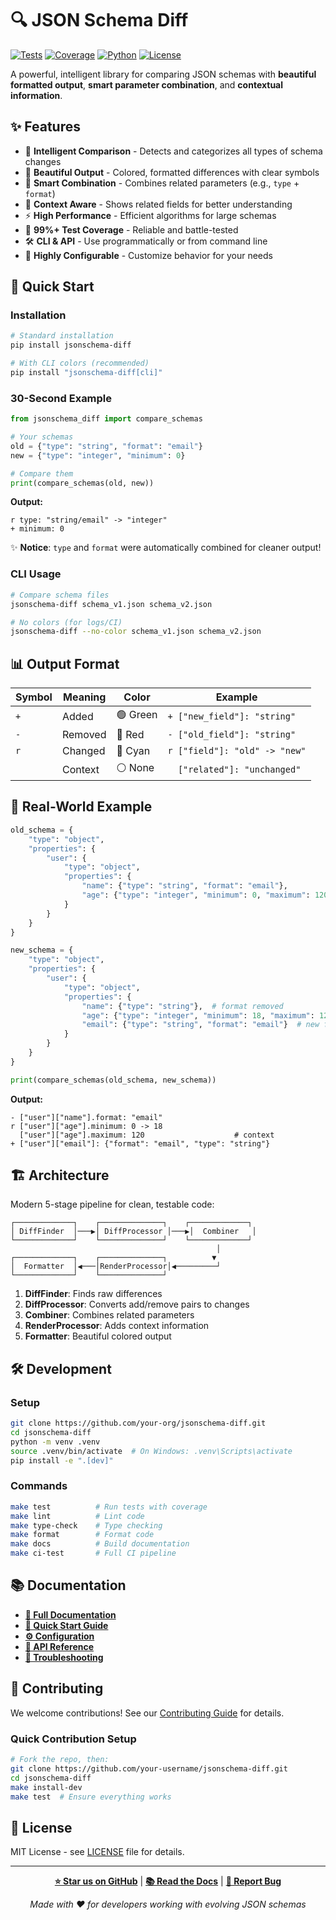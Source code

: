 # 🔍 JSON Schema Diff

[![Tests](https://img.shields.io/badge/tests-passing-brightgreen)](https://github.com/your-org/jsonschema-diff)
[![Coverage](https://img.shields.io/badge/coverage-99%25-brightgreen)](https://github.com/your-org/jsonschema-diff)
[![Python](https://img.shields.io/badge/python-3.9+-blue)](https://python.org)
[![License](https://img.shields.io/badge/license-MIT-blue)](LICENSE)

A powerful, intelligent library for comparing JSON schemas with **beautiful formatted output**, **smart parameter combination**, and **contextual information**.

## ✨ Features

- 🎯 **Intelligent Comparison** - Detects and categorizes all types of schema changes
- 🎨 **Beautiful Output** - Colored, formatted differences with clear symbols  
- 🔗 **Smart Combination** - Combines related parameters (e.g., `type` + `format`)
- 📍 **Context Aware** - Shows related fields for better understanding
- ⚡ **High Performance** - Efficient algorithms for large schemas
- 🧪 **99%+ Test Coverage** - Reliable and battle-tested
- 🛠️ **CLI & API** - Use programmatically or from command line
- 🔧 **Highly Configurable** - Customize behavior for your needs

## 🚀 Quick Start

### Installation

```bash
# Standard installation
pip install jsonschema-diff

# With CLI colors (recommended)
pip install "jsonschema-diff[cli]"
```

### 30-Second Example

```python
from jsonschema_diff import compare_schemas

# Your schemas
old = {"type": "string", "format": "email"}  
new = {"type": "integer", "minimum": 0}

# Compare them
print(compare_schemas(old, new))
```

**Output:**
```
r type: "string/email" -> "integer"
+ minimum: 0
```

✨ **Notice**: `type` and `format` were automatically combined for cleaner output!

### CLI Usage

```bash
# Compare schema files
jsonschema-diff schema_v1.json schema_v2.json

# No colors (for logs/CI)
jsonschema-diff --no-color schema_v1.json schema_v2.json
```

## 📊 Output Format

| Symbol | Meaning | Color | Example |
|--------|---------|-------|---------|
| `+` | Added | 🟢 Green | `+ ["new_field"]: "string"` |
| `-` | Removed | 🔴 Red | `- ["old_field"]: "string"` |
| `r` | Changed | 🔵 Cyan | `r ["field"]: "old" -> "new"` |
| ` ` | Context | ⚪ None | `  ["related"]: "unchanged"` |

## 🎯 Real-World Example

```python
old_schema = {
    "type": "object",
    "properties": {
        "user": {
            "type": "object", 
            "properties": {
                "name": {"type": "string", "format": "email"},
                "age": {"type": "integer", "minimum": 0, "maximum": 120}
            }
        }
    }
}

new_schema = {
    "type": "object",
    "properties": {
        "user": {
            "type": "object",
            "properties": {
                "name": {"type": "string"},  # format removed
                "age": {"type": "integer", "minimum": 18, "maximum": 120},  # min changed
                "email": {"type": "string", "format": "email"}  # new field
            }
        }
    }
}

print(compare_schemas(old_schema, new_schema))
```

**Output:**
```
- ["user"]["name"].format: "email"
r ["user"]["age"].minimum: 0 -> 18
  ["user"]["age"].maximum: 120                    # context
+ ["user"]["email"]: {"format": "email", "type": "string"}
```

## 🏗️ Architecture

Modern 5-stage pipeline for clean, testable code:

```
┌─────────────┐    ┌──────────────┐    ┌─────────────┐
│ DiffFinder  │───▶│ DiffProcessor │───▶│  Combiner   │
└─────────────┘    └──────────────┘    └─────────────┘
                                              │
┌─────────────┐    ┌──────────────┐          ▼
│  Formatter  │◀───│RenderProcessor│◀─────────┘
└─────────────┘    └──────────────┘
```

1. **DiffFinder**: Finds raw differences
2. **DiffProcessor**: Converts add/remove pairs to changes  
3. **Combiner**: Combines related parameters
4. **RenderProcessor**: Adds context information
5. **Formatter**: Beautiful colored output

## 🛠️ Development

### Setup

```bash
git clone https://github.com/your-org/jsonschema-diff.git
cd jsonschema-diff
python -m venv .venv
source .venv/bin/activate  # On Windows: .venv\Scripts\activate
pip install -e ".[dev]"
```

### Commands

```bash
make test          # Run tests with coverage
make lint          # Lint code
make type-check    # Type checking  
make format        # Format code
make docs          # Build documentation
make ci-test       # Full CI pipeline
```

## 📚 Documentation

- **[📖 Full Documentation](https://your-org.github.io/jsonschema-diff/)**
- **[🚀 Quick Start Guide](https://your-org.github.io/jsonschema-diff/quickstart.html)**
- **[⚙️ Configuration](https://your-org.github.io/jsonschema-diff/configuration.html)**
- **[🔧 API Reference](https://your-org.github.io/jsonschema-diff/api/)**
- **[🐛 Troubleshooting](https://your-org.github.io/jsonschema-diff/troubleshooting.html)**

## 🤝 Contributing

We welcome contributions! See our [Contributing Guide](docs/contributing.md) for details.

### Quick Contribution Setup

```bash
# Fork the repo, then:
git clone https://github.com/your-username/jsonschema-diff.git
cd jsonschema-diff
make install-dev
make test  # Ensure everything works
```

## 📄 License

MIT License - see [LICENSE](LICENSE) file for details.

---

<div align="center">

**[⭐ Star us on GitHub](https://github.com/your-org/jsonschema-diff)** | **[📚 Read the Docs](https://your-org.github.io/jsonschema-diff/)** | **[🐛 Report Bug](https://github.com/your-org/jsonschema-diff/issues)**

*Made with ❤️ for developers working with evolving JSON schemas*

</div>
